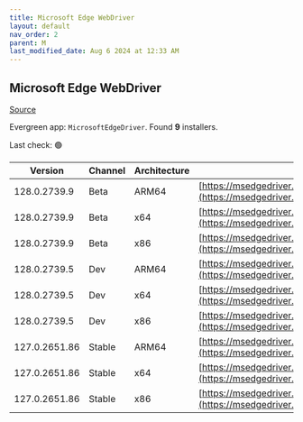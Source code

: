 ```yaml
---
title: Microsoft Edge WebDriver
layout: default
nav_order: 2
parent: M
last_modified_date: Aug 6 2024 at 12:33 AM
---
```


## Microsoft Edge WebDriver

[Source](https://www.microsoft.com/edge)

Evergreen app: `MicrosoftEdgeDriver`. Found **9** installers.

Last check: 🟢

| Version       | Channel | Architecture | URI                                                                                                                                            |
| ------------- | ------- | ------------ | ---------------------------------------------------------------------------------------------------------------------------------------------- |
| 128.0.2739.9  | Beta    | ARM64        | [https://msedgedriver.azureedge.net/128.0.2739.9/edgedriver_arm64.zip](https://msedgedriver.azureedge.net/128.0.2739.9/edgedriver_arm64.zip)   |
| 128.0.2739.9  | Beta    | x64          | [https://msedgedriver.azureedge.net/128.0.2739.9/edgedriver_win64.zip](https://msedgedriver.azureedge.net/128.0.2739.9/edgedriver_win64.zip)   |
| 128.0.2739.9  | Beta    | x86          | [https://msedgedriver.azureedge.net/128.0.2739.9/edgedriver_win32.zip](https://msedgedriver.azureedge.net/128.0.2739.9/edgedriver_win32.zip)   |
| 128.0.2739.5  | Dev     | ARM64        | [https://msedgedriver.azureedge.net/128.0.2739.5/edgedriver_arm64.zip](https://msedgedriver.azureedge.net/128.0.2739.5/edgedriver_arm64.zip)   |
| 128.0.2739.5  | Dev     | x64          | [https://msedgedriver.azureedge.net/128.0.2739.5/edgedriver_win64.zip](https://msedgedriver.azureedge.net/128.0.2739.5/edgedriver_win64.zip)   |
| 128.0.2739.5  | Dev     | x86          | [https://msedgedriver.azureedge.net/128.0.2739.5/edgedriver_win32.zip](https://msedgedriver.azureedge.net/128.0.2739.5/edgedriver_win32.zip)   |
| 127.0.2651.86 | Stable  | ARM64        | [https://msedgedriver.azureedge.net/127.0.2651.86/edgedriver_arm64.zip](https://msedgedriver.azureedge.net/127.0.2651.86/edgedriver_arm64.zip) |
| 127.0.2651.86 | Stable  | x64          | [https://msedgedriver.azureedge.net/127.0.2651.86/edgedriver_win64.zip](https://msedgedriver.azureedge.net/127.0.2651.86/edgedriver_win64.zip) |
| 127.0.2651.86 | Stable  | x86          | [https://msedgedriver.azureedge.net/127.0.2651.86/edgedriver_win32.zip](https://msedgedriver.azureedge.net/127.0.2651.86/edgedriver_win32.zip) |
